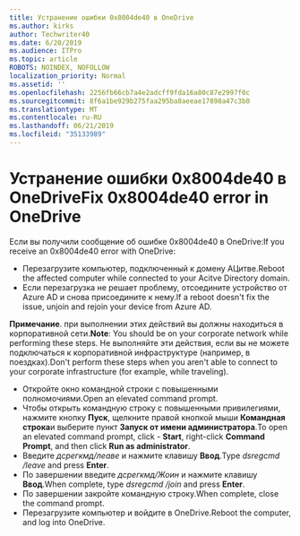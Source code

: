 ```yaml
---
title: Устранение ошибки 0x8004de40 в OneDrive
ms.author: kirks
author: Techwriter40
ms.date: 6/20/2019
ms.audience: ITPro
ms.topic: article
ROBOTS: NOINDEX, NOFOLLOW
localization_priority: Normal
ms.assetid: ''
ms.openlocfilehash: 2256fb66cb7a4e2adcff9fda16a80c87e2997f0c
ms.sourcegitcommit: 8f6a1be929b275faa295ba8aeeae17898a47c3b0
ms.translationtype: MT
ms.contentlocale: ru-RU
ms.lasthandoff: 06/21/2019
ms.locfileid: "35133989"
---
```

# <a name="fix-0x8004de40-error-in-onedrive"></a><span data-ttu-id="9e174-102">Устранение ошибки 0x8004de40 в OneDrive</span><span class="sxs-lookup"><span data-stu-id="9e174-102">Fix 0x8004de40 error in OneDrive</span></span>

<span data-ttu-id="9e174-103">Если вы получили сообщение об ошибке 0x8004de40 в OneDrive:</span><span class="sxs-lookup"><span data-stu-id="9e174-103">If you receive an 0x8004de40 error with OneDrive:</span></span>

- <span data-ttu-id="9e174-104">Перезагрузите компьютер, подключенный к домену АЦитве.</span><span class="sxs-lookup"><span data-stu-id="9e174-104">Reboot the affected computer while connected to your Acitve Directory domain.</span></span>
- <span data-ttu-id="9e174-105">Если перезагрузка не решает проблему, отсоедините устройство от Azure AD и снова присоедините к нему.</span><span class="sxs-lookup"><span data-stu-id="9e174-105">If a reboot doesn't fix the issue, unjoin and rejoin your device from Azure AD.</span></span> 

<span data-ttu-id="9e174-106">**Примечание**. при выполнении этих действий вы должны находиться в корпоративной сети.</span><span class="sxs-lookup"><span data-stu-id="9e174-106">**Note**: You should be on your corporate network while performing these steps.</span></span> <span data-ttu-id="9e174-107">Не выполняйте эти действия, если вы не можете подключаться к корпоративной инфраструктуре (например, в поездках).</span><span class="sxs-lookup"><span data-stu-id="9e174-107">Don't perform these steps when you aren't able to connect to your corporate infrastructure (for example, while traveling).</span></span> 

- <span data-ttu-id="9e174-108">Откройте окно командной строки с повышенными полномочиями.</span><span class="sxs-lookup"><span data-stu-id="9e174-108">Open an elevated command prompt.</span></span> 
- <span data-ttu-id="9e174-109">Чтобы открыть командную строку с повышенными привилегиями, нажмите кнопку **Пуск**, щелкните правой кнопкой мыши **Командная строка**и выберите пункт **Запуск от имени администратора**.</span><span class="sxs-lookup"><span data-stu-id="9e174-109">To open an elevated command prompt, click - **Start**, right-click **Command Prompt**, and then click **Run as administrator**.</span></span>
- <span data-ttu-id="9e174-110">Введите *дсрегкмд/леаве* и нажмите клавишу **Ввод**.</span><span class="sxs-lookup"><span data-stu-id="9e174-110">Type *dsregcmd /leave* and press **Enter**.</span></span>
- <span data-ttu-id="9e174-111">По завершении введите *дсрегкмд/Жоин* и нажмите клавишу **Ввод**.</span><span class="sxs-lookup"><span data-stu-id="9e174-111">When complete, type *dsregcmd /join* and press **Enter**.</span></span>
- <span data-ttu-id="9e174-112">По завершении закройте командную строку.</span><span class="sxs-lookup"><span data-stu-id="9e174-112">When complete, close the command prompt.</span></span>
- <span data-ttu-id="9e174-113">Перезагрузите компьютер и войдите в OneDrive.</span><span class="sxs-lookup"><span data-stu-id="9e174-113">Reboot the computer, and log into OneDrive.</span></span>
